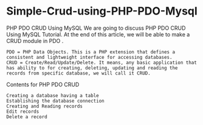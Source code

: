 # Simple-Crud-using-PHP-PDO-Mysql
 PHP PDO CRUD Using MySQL
We are going to discuss PHP PDO CRUD Using MySQL Tutorial. At the end of this article, we will be able to make a CRUD module in PDO .

    PDO = PHP Data Objects. This is a PHP extension that defines a consistent and lightweight interface for accessing databases.
    CRUD = Create/Read/Update/Delete. It means, any basic application that has ability to for creating, deleting, updating and reading the records from specific database, we will call it CRUD.

Contents for PHP PDO CRUD

    Creating a database having a table
    Establishing the database connection
    Creating and Reading records
    Edit records
    Delete a record
